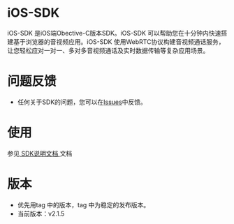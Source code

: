 # iOS-SDK

iOS-SDK 是iOS端Obective-C版本SDK。iOS-SDK 可以帮助您在十分钟内快速搭建基于浏览器的音视频应用。iOS-SDK 使用WebRTC协议构建音视频通话服务，让您轻松应对一对一、多对多音视频通话及实时数据传输等复杂应用场景。   

# 问题反馈
* 任何关于SDK的问题，您可以在[Issues](https://github.com/zijingcloud/Web-SDK/issues/new)中反馈。   

# 使用
参见[ SDK说明文档 ](https://github.com/zijingcloud/iOS-SDK/blob/master/Docs)文档

# 版本
* 优先用tag 中的版本，tag 中为稳定的发布版本。
* 当前版本：v2.1.5
